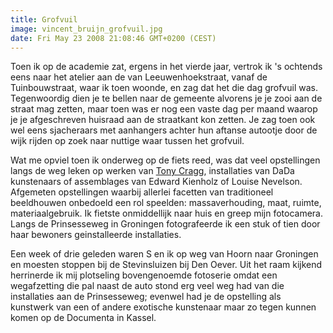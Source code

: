```yaml
---
title: Grofvuil
image: vincent_bruijn_grofvuil.jpg
date: Fri May 23 2008 21:08:46 GMT+0200 (CEST)
---
```


Toen ik op de academie zat, ergens in het vierde jaar, vertrok ik 's ochtends eens naar het atelier aan de van Leeuwenhoekstraat, vanaf de Tuinbouwstraat, waar ik toen woonde, en zag dat het die dag grofvuil was. Tegenwoordig dien je te bellen naar de gemeente alvorens je je zooi aan de straat mag zetten, maar toen was er nog een vaste dag per maand waarop je je afgeschreven huisraad aan de straatkant kon zetten. Je zag toen ook wel eens sjacheraars met aanhangers achter hun aftanse autootje door de wijk rijden op zoek naar nuttige waar tussen het grofvuil.

Wat me opviel toen ik onderweg op de fiets reed, was dat veel opstellingen langs de weg leken op werken van <a href="http://www.tony-cragg.com/" target="_blank">Tony Cragg</a>, installaties van DaDa kunstenaars of assemblages van Edward Kienholz of Louise Nevelson. Afgemeten opstellingen waarbij allerlei facetten van traditioneel beeldhouwen onbedoeld een rol speelden: massaverhouding, maat, ruimte, materiaalgebruik. Ik fietste onmiddellijk naar huis en greep mijn fotocamera. Langs de Prinsesseweg in Groningen fotografeerde ik een stuk of tien door haar bewoners geinstalleerde installaties.

Een week of drie geleden waren S en ik op weg van Hoorn naar Groningen en moesten stoppen bij de Stevinsluizen bij Den Oever. Uit het raam kijkend herrinerde ik mij plotseling bovengenoemde fotoserie omdat een wegafzetting die pal naast de auto stond erg veel weg had van die installaties aan de Prinsesseweg; evenwel had je de opstelling als kunstwerk van een of andere exotische kunstenaar maar zo tegen kunnen komen op de Documenta in Kassel.
